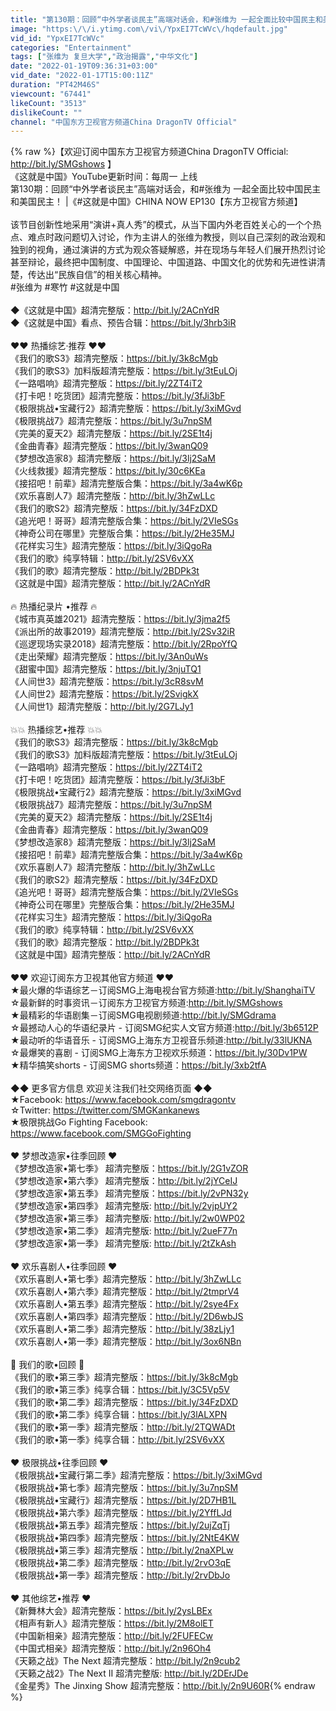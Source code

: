 ```yaml
---
title: "第130期：回顾“中外学者谈民主”高端对话会，和#张维为 一起全面比较中国民主和美国民主！ |《#这就是中国》CHINA NOW EP130【东方卫视官方频道】"
image: "https:\/\/i.ytimg.com\/vi\/YpxEI7TcWVc\/hqdefault.jpg"
vid_id: "YpxEI7TcWVc"
categories: "Entertainment"
tags: ["张维为 复旦大学","政治揭露","中华文化"]
date: "2022-01-19T09:36:31+03:00"
vid_date: "2022-01-17T15:00:11Z"
duration: "PT42M46S"
viewcount: "67441"
likeCount: "3513"
dislikeCount: ""
channel: "中国东方卫视官方频道China DragonTV Official"
---
```

{% raw %}【欢迎订阅中国东方卫视官方频道China DragonTV Official: <a rel="nofollow" target="blank" href="http://bit.ly/SMGshows">http://bit.ly/SMGshows</a> 】<br />《这就是中国》YouTube更新时间：每周一 上线<br />第130期：回顾“中外学者谈民主”高端对话会，和#张维为 一起全面比较中国民主和美国民主！ |《#这就是中国》CHINA NOW EP130【东方卫视官方频道】<br /><br />该节目创新性地采用“演讲+真人秀”的模式，从当下国内外老百姓关心的一个个热点、难点时政问题切入讨论，作为主讲人的张维为教授，则以自己深刻的政治观和独到的视角，通过演讲的方式为观众答疑解惑，并在现场与年轻人们展开热烈讨论甚至辩论，最终把中国制度、中国理论、中国道路、中国文化的优势和先进性讲清楚，传达出“民族自信”的相关核心精神。<br />#张维为 #寒竹 #这就是中国<br /><br />◆《这就是中国》超清完整版：<a rel="nofollow" target="blank" href="http://bit.ly/2ACnYdR">http://bit.ly/2ACnYdR</a><br />◆《这就是中国》看点、预告合辑：<a rel="nofollow" target="blank" href="https://bit.ly/3hrb3iR">https://bit.ly/3hrb3iR</a><br /><br />❤❤ 热播综艺·推荐 ❤❤<br />《我们的歌S3》超清完整版：<a rel="nofollow" target="blank" href="https://bit.ly/3k8cMgb">https://bit.ly/3k8cMgb</a><br />《我们的歌S3》加料版超清完整版：<a rel="nofollow" target="blank" href="https://bit.ly/3tEuLOj">https://bit.ly/3tEuLOj</a><br />《一路唱响》超清完整版：<a rel="nofollow" target="blank" href="https://bit.ly/2ZT4iT2">https://bit.ly/2ZT4iT2</a><br />《打卡吧！吃货团》超清完整版：<a rel="nofollow" target="blank" href="https://bit.ly/3fJi3bF">https://bit.ly/3fJi3bF</a><br />《极限挑战•宝藏行2》超清完整版：<a rel="nofollow" target="blank" href="https://bit.ly/3xiMGvd">https://bit.ly/3xiMGvd</a><br />《极限挑战7》超清完整版：<a rel="nofollow" target="blank" href="https://bit.ly/3u7npSM">https://bit.ly/3u7npSM</a><br />《完美的夏天2》超清完整版：<a rel="nofollow" target="blank" href="https://bit.ly/2SE1t4j">https://bit.ly/2SE1t4j</a><br />《金曲青春》超清完整版：<a rel="nofollow" target="blank" href="https://bit.ly/3wanQ09">https://bit.ly/3wanQ09</a><br />《梦想改造家8》超清完整版：<a rel="nofollow" target="blank" href="https://bit.ly/3lj2SaM">https://bit.ly/3lj2SaM</a><br />《火线救援》超清完整版：<a rel="nofollow" target="blank" href="https://bit.ly/30c6KEa">https://bit.ly/30c6KEa</a><br />《接招吧！前辈》超清完整版合集：<a rel="nofollow" target="blank" href="https://bit.ly/3a4wK6p">https://bit.ly/3a4wK6p</a><br />《欢乐喜剧人7》超清完整版：<a rel="nofollow" target="blank" href="http://bit.ly/3hZwLLc">http://bit.ly/3hZwLLc</a><br />《我们的歌S2》超清完整版：<a rel="nofollow" target="blank" href="https://bit.ly/34FzDXD">https://bit.ly/34FzDXD</a><br />《追光吧！哥哥》超清完整版合集：<a rel="nofollow" target="blank" href="https://bit.ly/2VIeSGs">https://bit.ly/2VIeSGs</a><br />《神奇公司在哪里》完整版合集：<a rel="nofollow" target="blank" href="https://bit.ly/2He35MJ">https://bit.ly/2He35MJ</a><br />《花样实习生》超清完整版：<a rel="nofollow" target="blank" href="https://bit.ly/3iQgoRa">https://bit.ly/3iQgoRa</a><br />《我们的歌》纯享特辑：<a rel="nofollow" target="blank" href="http://bit.ly/2SV6vXX">http://bit.ly/2SV6vXX</a><br />《我们的歌》超清完整版：<a rel="nofollow" target="blank" href="http://bit.ly/2BDPk3t">http://bit.ly/2BDPk3t</a><br />《这就是中国》超清完整版：<a rel="nofollow" target="blank" href="http://bit.ly/2ACnYdR">http://bit.ly/2ACnYdR</a><br /><br />🔥 热播纪录片 •推荐 🔥<br />《城市真英雄2021》超清完整版：<a rel="nofollow" target="blank" href="https://bit.ly/3jma2f5">https://bit.ly/3jma2f5</a><br />《派出所的故事2019》超清完整版：<a rel="nofollow" target="blank" href="http://bit.ly/2Sv32iR">http://bit.ly/2Sv32iR</a><br />《巡逻现场实录2018》超清完整版：<a rel="nofollow" target="blank" href="http://bit.ly/2RpoYfQ">http://bit.ly/2RpoYfQ</a><br />《走出荣耀》超清完整版：<a rel="nofollow" target="blank" href="https://bit.ly/3An0uWs">https://bit.ly/3An0uWs</a><br />《甜蜜中国》超清完整版：<a rel="nofollow" target="blank" href="https://bit.ly/3njuTQ1">https://bit.ly/3njuTQ1</a><br />《人间世3》超清完整版：<a rel="nofollow" target="blank" href="https://bit.ly/3cR8svM">https://bit.ly/3cR8svM</a><br />《人间世2》超清完整版：<a rel="nofollow" target="blank" href="https://bit.ly/2SvigkX">https://bit.ly/2SvigkX</a><br />《人间世1》超清完整版：<a rel="nofollow" target="blank" href="http://bit.ly/2G7LJy1">http://bit.ly/2G7LJy1</a><br /><br />💥💥 热播综艺•推荐 💥💥<br />《我们的歌S3》超清完整版：<a rel="nofollow" target="blank" href="https://bit.ly/3k8cMgb">https://bit.ly/3k8cMgb</a><br />《我们的歌S3》加料版超清完整版：<a rel="nofollow" target="blank" href="https://bit.ly/3tEuLOj">https://bit.ly/3tEuLOj</a><br />《一路唱响》超清完整版：<a rel="nofollow" target="blank" href="https://bit.ly/2ZT4iT2">https://bit.ly/2ZT4iT2</a><br />《打卡吧！吃货团》超清完整版：<a rel="nofollow" target="blank" href="https://bit.ly/3fJi3bF">https://bit.ly/3fJi3bF</a><br />《极限挑战•宝藏行2》超清完整版：<a rel="nofollow" target="blank" href="https://bit.ly/3xiMGvd">https://bit.ly/3xiMGvd</a><br />《极限挑战7》超清完整版：<a rel="nofollow" target="blank" href="https://bit.ly/3u7npSM">https://bit.ly/3u7npSM</a><br />《完美的夏天2》超清完整版：<a rel="nofollow" target="blank" href="https://bit.ly/2SE1t4j">https://bit.ly/2SE1t4j</a><br />《金曲青春》超清完整版：<a rel="nofollow" target="blank" href="https://bit.ly/3wanQ09">https://bit.ly/3wanQ09</a><br />《梦想改造家8》超清完整版：<a rel="nofollow" target="blank" href="https://bit.ly/3lj2SaM">https://bit.ly/3lj2SaM</a><br />《接招吧！前辈》超清完整版合集：<a rel="nofollow" target="blank" href="https://bit.ly/3a4wK6p">https://bit.ly/3a4wK6p</a><br />《欢乐喜剧人7》超清完整版：<a rel="nofollow" target="blank" href="http://bit.ly/3hZwLLc">http://bit.ly/3hZwLLc</a><br />《我们的歌S2》超清完整版：<a rel="nofollow" target="blank" href="https://bit.ly/34FzDXD">https://bit.ly/34FzDXD</a><br />《追光吧！哥哥》超清完整版合集：<a rel="nofollow" target="blank" href="https://bit.ly/2VIeSGs">https://bit.ly/2VIeSGs</a><br />《神奇公司在哪里》完整版合集：<a rel="nofollow" target="blank" href="https://bit.ly/2He35MJ">https://bit.ly/2He35MJ</a><br />《花样实习生》超清完整版：<a rel="nofollow" target="blank" href="https://bit.ly/3iQgoRa">https://bit.ly/3iQgoRa</a><br />《我们的歌》纯享特辑：<a rel="nofollow" target="blank" href="http://bit.ly/2SV6vXX">http://bit.ly/2SV6vXX</a><br />《我们的歌》超清完整版：<a rel="nofollow" target="blank" href="http://bit.ly/2BDPk3t">http://bit.ly/2BDPk3t</a><br />《这就是中国》超清完整版：<a rel="nofollow" target="blank" href="http://bit.ly/2ACnYdR">http://bit.ly/2ACnYdR</a><br /><br />♥♥ 欢迎订阅东方卫视其他官方频道 ♥♥<br />★最火爆的华语综艺－订阅SMG上海电视台官方频道:<a rel="nofollow" target="blank" href="http://bit.ly/ShanghaiTV">http://bit.ly/ShanghaiTV</a> <br />☆最新鲜的时事资讯－订阅东方卫视官方频道:<a rel="nofollow" target="blank" href="http://bit.ly/SMGshows">http://bit.ly/SMGshows</a><br />★最精彩的华语剧集－订阅SMG电视剧频道:<a rel="nofollow" target="blank" href="http://bit.ly/SMGdrama">http://bit.ly/SMGdrama</a><br />☆最撼动人心的华语纪录片 - 订阅SMG纪实人文官方频道:<a rel="nofollow" target="blank" href="http://bit.ly/3b6512P">http://bit.ly/3b6512P</a><br />★最动听的华语音乐 - 订阅SMG上海东方卫视音乐频道:<a rel="nofollow" target="blank" href="http://bit.ly/33lUKNA">http://bit.ly/33lUKNA</a><br />☆最爆笑的喜剧 - 订阅SMG上海东方卫视欢乐频道：<a rel="nofollow" target="blank" href="https://bit.ly/30Dv1PW">https://bit.ly/30Dv1PW</a><br />★精华搞笑shorts - 订阅SMG shorts频道：<a rel="nofollow" target="blank" href="https://bit.ly/3xb2tfA">https://bit.ly/3xb2tfA</a><br /><br />◆◆ 更多官方信息 欢迎关注我们社交网络页面 ◆◆<br />★Facebook: <a rel="nofollow" target="blank" href="https://www.facebook.com/smgdragontv">https://www.facebook.com/smgdragontv</a> <br />☆Twitter: <a rel="nofollow" target="blank" href="https://twitter.com/SMGKankanews">https://twitter.com/SMGKankanews</a><br />★极限挑战Go Fighting Facebook: <a rel="nofollow" target="blank" href="https://www.facebook.com/SMGGoFighting">https://www.facebook.com/SMGGoFighting</a><br /><br />♥ 梦想改造家•往季回顾 ♥<br />《梦想改造家•第七季》 超清完整版：<a rel="nofollow" target="blank" href="https://bit.ly/2G1vZOR">https://bit.ly/2G1vZOR</a><br />《梦想改造家•第六季》 超清完整版：<a rel="nofollow" target="blank" href="http://bit.ly/2jYCeIJ">http://bit.ly/2jYCeIJ</a><br />《梦想改造家•第五季》 超清完整版：<a rel="nofollow" target="blank" href="https://bit.ly/2vPN32y">https://bit.ly/2vPN32y</a> <br />《梦想改造家•第四季》 超清完整版: <a rel="nofollow" target="blank" href="http://bit.ly/2vjpUY2">http://bit.ly/2vjpUY2</a> <br />《梦想改造家•第三季》 超清完整版: <a rel="nofollow" target="blank" href="http://bit.ly/2w0WP02">http://bit.ly/2w0WP02</a> <br />《梦想改造家•第二季》 超清完整版: <a rel="nofollow" target="blank" href="http://bit.ly/2ueF77n">http://bit.ly/2ueF77n</a> <br />《梦想改造家•第一季》 超清完整版: <a rel="nofollow" target="blank" href="http://bit.ly/2tZkAsh">http://bit.ly/2tZkAsh</a> <br /><br />♥ 欢乐喜剧人•往季回顾 ♥<br />《欢乐喜剧人•第七季》超清完整版：<a rel="nofollow" target="blank" href="http://bit.ly/3hZwLLc">http://bit.ly/3hZwLLc</a><br />《欢乐喜剧人•第六季》超清完整版：<a rel="nofollow" target="blank" href="http://bit.ly/2tmprV4">http://bit.ly/2tmprV4</a><br />《欢乐喜剧人•第五季》超清完整版：<a rel="nofollow" target="blank" href="http://bit.ly/2sye4Fx">http://bit.ly/2sye4Fx</a><br />《欢乐喜剧人•第四季》超清完整版：<a rel="nofollow" target="blank" href="http://bit.ly/2D6wbJS">http://bit.ly/2D6wbJS</a><br />《欢乐喜剧人•第二季》超清完整版：<a rel="nofollow" target="blank" href="http://bit.ly/38zLjy1">http://bit.ly/38zLjy1</a><br />《欢乐喜剧人•第一季》超清完整版：<a rel="nofollow" target="blank" href="http://bit.ly/3ox6NBn">http://bit.ly/3ox6NBn</a><br /><br />🎤 我们的歌•回顾 🎤<br />《我们的歌•第三季》超清完整版：<a rel="nofollow" target="blank" href="https://bit.ly/3k8cMgb">https://bit.ly/3k8cMgb</a><br />《我们的歌•第三季》纯享合辑：<a rel="nofollow" target="blank" href="https://bit.ly/3C5Vp5V">https://bit.ly/3C5Vp5V</a><br />《我们的歌•第二季》超清完整版：<a rel="nofollow" target="blank" href="https://bit.ly/34FzDXD">https://bit.ly/34FzDXD</a><br />《我们的歌•第二季》纯享合辑：<a rel="nofollow" target="blank" href="https://bit.ly/3lALXPN">https://bit.ly/3lALXPN</a><br />《我们的歌•第一季》超清完整版：<a rel="nofollow" target="blank" href="http://bit.ly/2TQWADt">http://bit.ly/2TQWADt</a><br />《我们的歌•第一季》纯享合辑：<a rel="nofollow" target="blank" href="http://bit.ly/2SV6vXX">http://bit.ly/2SV6vXX</a><br /><br />♥ 极限挑战•往季回顾 ♥<br />《极限挑战•宝藏行第二季》超清完整版：<a rel="nofollow" target="blank" href="https://bit.ly/3xiMGvd">https://bit.ly/3xiMGvd</a><br />《极限挑战•第七季》超清完整版：<a rel="nofollow" target="blank" href="https://bit.ly/3u7npSM">https://bit.ly/3u7npSM</a><br />《极限挑战•宝藏行》超清完整版：<a rel="nofollow" target="blank" href="https://bit.ly/2D7HB1L">https://bit.ly/2D7HB1L</a><br />《极限挑战•第六季》超清完整版：<a rel="nofollow" target="blank" href="https://bit.ly/2YffLJd">https://bit.ly/2YffLJd</a><br />《极限挑战•第五季》超清完整版：<a rel="nofollow" target="blank" href="https://bit.ly/2ujZqTj">https://bit.ly/2ujZqTj</a><br />《极限挑战•第四季》超清完整版：<a rel="nofollow" target="blank" href="https://bit.ly/2NtE4KW">https://bit.ly/2NtE4KW</a><br />《极限挑战•第三季》超清完整版：<a rel="nofollow" target="blank" href="http://bit.ly/2naXPLw">http://bit.ly/2naXPLw</a> <br />《极限挑战•第二季》超清完整版：<a rel="nofollow" target="blank" href="http://bit.ly/2rvO3qE">http://bit.ly/2rvO3qE</a><br />《极限挑战•第一季》超清完整版：<a rel="nofollow" target="blank" href="http://bit.ly/2rvDbJo">http://bit.ly/2rvDbJo</a><br /><br />♥ 其他综艺•推荐 ♥<br />《新舞林大会》超清完整版：<a rel="nofollow" target="blank" href="https://bit.ly/2ysLBEx">https://bit.ly/2ysLBEx</a><br />《相声有新人》超清完整版：<a rel="nofollow" target="blank" href="https://bit.ly/2M8olET">https://bit.ly/2M8olET</a> <br />《中国新相亲》超清完整版：<a rel="nofollow" target="blank" href="http://bit.ly/2FUFECw">http://bit.ly/2FUFECw</a><br />《中国式相亲》超清完整版：<a rel="nofollow" target="blank" href="http://bit.ly/2n96Oh4">http://bit.ly/2n96Oh4</a><br />《天籁之战》The Next 超清完整版：<a rel="nofollow" target="blank" href="http://bit.ly/2n9cub2">http://bit.ly/2n9cub2</a><br />《天籁之战2》The Next II 超清完整版: <a rel="nofollow" target="blank" href="http://bit.ly/2DErJDe">http://bit.ly/2DErJDe</a><br />《金星秀》The Jinxing Show 超清完整版：<a rel="nofollow" target="blank" href="http://bit.ly/2n9U60R">http://bit.ly/2n9U60R</a>{% endraw %}
